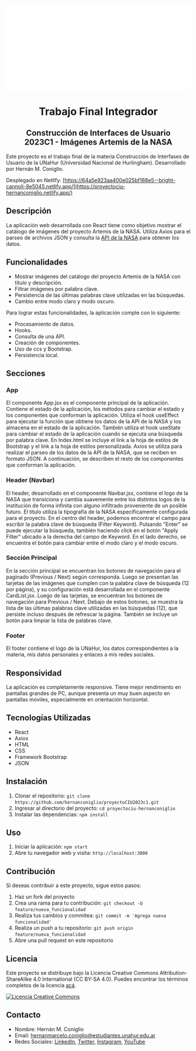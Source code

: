 ![Logo de UNaHur](src/components/img/UNAHUR-logo.png)

# <center>Trabajo Final Integrador</center>
## <center>Construcción de Interfaces de Usuario</center><center>2023C1 - Imágenes Artemis de la NASA</center>

Este proyecto es el trabajo final de la materia Construcción de Interfases de Usuario de la UNaHur (Universidad Nacional de Hurlingham).
Desarrollado por Hernán M. Coniglio.

Desplegado en Netlify: [https://64a5e923aa400e025bf188e5--bright-cannoli-8e5045.netlify.app/](https://proyectociu-hernanconiglio.netlify.app/)

## Descripción

La aplicación web desarrollada con React tiene como objetivo mostrar el catálogo de imágenes del proyecto Artemis de la NASA. Utiliza Axios para el parseo de archivos JSON y consulta la [API de la NASA](https://images.nasa.gov/docs/images.nasa.gov_api_docs.pdf) para obtener los datos.

## Funcionalidades

- Mostrar imágenes del catálogo del proyecto Artemis de la NASA con título y descripción.
- Filtrar imágenes por palabra clave.
- Persistencia de las últimas palabras clave utilizadas en las búsquedas.
- Cambio entre modo claro y modo oscuro.

Para lograr estas funcionalidades, la aplicación comple con lo siguiente:
- Procesamiento de datos.
- Hooks.
- Consulta de una API.
- Creación de componentes.
- Uso de ccs y Bootstrap.
- Persistencia local.

## Secciones

### App

El componente App.jsx es el componente principal de la aplicación. Contiene el estado de la aplicación, los métodos para cambiar el estado y los componentes que conforman la aplicación. Utiliza el hook useEffect para ejecutar la función que obtiene los datos de la API de la NASA y los almacena en el estado de la aplicación. También utiliza el hook useState para cambiar el estado de la aplicación cuando se ejecuta una búsqueda por palabra clave. 
En Index.html se incluye el link a la hoja de estilos de Bootstrap y el link a la hoja de estilos personalizada.
Axios se utiliza para realizar el parseo de los datos de la API de la NASA, que se reciben en formato JSON.
A continuación, se describen el resto de los componentes que conforman la aplicación.

### Header (Navbar)

El header, desarrollado en el componente Navbar.jsx, contiene el logo de la NASA que transiciona y cambia suavemente entre los distintos logos de la institución de forma infinita con alguno infiltrado proveniente de un posible futuro. El título utiliza la tipografía de la NASA específicamente configurada para el proyecto. 
En el centro del header, podemos encontrar el campo para escribir la palabra clave de búsqueda (Filter Keyword). Pulsando "Enter" se puede ejecutar la búsqueda, también haciendo click en el botón "Apply Filter" ubicado a la derecha del campo de Keyword. En el lado derecho, se encuentra el botón para cambiar entre el modo claro y el modo oscuro.

### Sección Principal

En la sección principal se encuentran los botones de navegación para el paginado (Previous / Next) según corresponda. Luego se presentan las tarjetas de las imágenes que cumplen con la palabra clave de búsqueda (12 por página), y su configuración está desarrollada en el componente CardList.jsx. Luego de las tarjetas, se encuentran los botones de navegación para Previous / Next. Debajo de estos botones, se muestra la lista de las últimas palabras clave utilizadas en las búsquedas (12), que persiste incluso después de refrescar la página. También se incluye un botón para limpiar la lista de palabras clave.

### Footer

El footer contiene el logo de la UNaHur, los datos correspondientes a la materia, mis datos personales y enlaces a mis redes sociales.

## Responsividad

La aplicación es completamente responsive. Tiene mejor rendimiento en pantallas grandes de PC, aunque presenta un muy buen aspecto en pantallas móviles, especialmente en orientación horizontal.

## Tecnologías Utilizadas

- React
- Axios
- HTML
- CSS
- Framework Bootstrap
- JSON

## Instalación

1. Clonar el repositorio: `git clone https://github.com/hernanconiglio/proyectoCIU2023c1.git`
2. Ingresar al directorio del proyecto: `cd proyectociu-hernanconiglio`
3. Instalar las dependencias: `npm install`

## Uso

1. Iniciar la aplicación: `npm start`
2. Abre tu navegador web y visita: `http://localhost:3000`

## Contribución

Si deseas contribuir a este proyecto, sigue estos pasos:

1. Haz un fork del proyecto
2. Crea una rama para tu contribución: `git checkout -b feature/nueva_funcionalidad`
3. Realiza tus cambios y commitea: `git commit -m 'Agrega nueva funcionalidad'`
4. Realiza un push a tu repositorio: `git push origin feature/nueva_funcionalidad`
5. Abre una pull request en este repositorio

## Licencia

Este proyecto se distribuye bajo la Licencia Creative Commons Attribution-ShareAlike 4.0 International (CC BY-SA 4.0). Puedes encontrar los términos completos de la licencia [acá]([enlace-a-licencia](https://creativecommons.org/licenses/by-sa/4.0/)).

<a rel="license" href="enlace-a-licencia"><img alt="Licencia Creative Commons" style="border-width:0" src="https://i.creativecommons.org/l/by-sa/4.0/88x31.png" /></a>


## Contacto

- Nombre: Hernán M. Coniglio
- Email: hernanmarcelo.coniglio@estudiantes.unahur.edu.ar
- Redes Sociales: [LinkedIn](https://www.linkedin.com/in/hernan-coniglio/), [Twitter](https://www.twitter.com/HMConiglio), [Instagram](https://www.instagram.com/hernan.coniglio/), [YouTube](https://www.youtube.com/channel/UCQj9OjkVPHLFrpZIS4dWYyQ)
